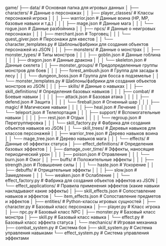 game/
├── data/                           # Основная папка для игровых данных
│   ├── characters/                 # Данные о персонажах
│   │   ├── player_classes/         # Классы персонажей игрока
│   │   │   ├── warrior.json        # Данные воина (HP, MP, базовые навыки и т.д.)
│   │   │   ├── mage.json           # Данные мага
│   │   │   └── rogue.json          # Данные разбойника
│   │   ├── npcs/                   # Данные о неигровых персонажах
│   │   │   ├── merchant.json       # Торговец
│   │   │   └── quest_giver.json    # Персонажи для квестов
│   │   └── character_templates.py  # Шаблоны/фабрики для создания объектов персонажей из JSON
│   │
│   ├── monsters/                   # Данные о монстрах
│   │   ├── monster_types/          # Типы монстров
│   │   │   ├── goblin.json         # Данные гоблина
│   │   │   ├── dragon.json         # Данные дракона
│   │   │   └── skeleton.json       # Данные скелета
│   │   ├── monster_groups/         # Предопределенные группы монстров для боев
│   │   │   ├── forest_ambush.json  # Группа для засады в лесу
│   │   │   └── dungeon_boss.json   # Группа для босса в подземелье
│   │   └── monster_templates.py    # Шаблоны/фабрики для создания объектов монстров из JSON
│   │
│   ├── skills/                     # Данные о навыках
│   │   ├── skill_definitions/      # Определения базовых навыков
│   │   │   ├── combat/             # Боевые навыки
│   │   │   │   ├── attack.json     # Базовая атака
│   │   │   │   ├── defend.json     # Защита
│   │   │   │   └── fireball.json   # Огненный шар
│   │   │   ├── magic/              # Магические навыки
│   │   │   │   ├── heal.json       # Лечение
│   │   │   │   └── teleport.json   # Телепортация
│   │   │   ├── support/            # Вспомогательные навыки
│   │   │   │   ├── rest.json       # Отдых
│   │   │   │   └── regroup.json    # Перегруппировка
│   │   │   └── skill_factory.py    # Фабрика для создания объектов навыков из JSON
│   │   └── skill_trees/            # Деревья навыков для классов персонажей
│   │       ├── warrior_tree.json   # Дерево навыков воина
│   │       └── mage_tree.json      # Дерево навыков мага
│   │
│   └── effects/                    # Данные об эффектах статуса
│       ├── effect_definitions/     # Определения базовых эффектов
│       │   ├── damage_over_time/   # Эффекты, наносящие периодический урон
│       │   │   ├── poison.json     # Отравление
│       │   │   └── burn.json       # Ожог
│       │   ├── buffs/              # Положительные эффекты
│       │   │   ├── strength.json   # Повышение силы
│       │   │   └── haste.json      # Ускорение
│       │   ├── debuffs/            # Отрицательные эффекты
│       │   │   ├── slow.json       # Замедление
│       │   │   └── weaken.json     # Ослабление
│       │   └── effect_factory.py   # Фабрика для создания объектов эффектов из JSON
│       └── effect_applications/    # Правила применения эффектов (какие навыки накладывают какие эффекты)
│           ├── skill_effects.json  # Сопоставление навыков и эффектов
│           └── item_effects.json   # Сопоставление предметов и эффектов
│
├── entities/                       # Python-классы игровых сущностей
│   ├── character.py                # Базовый класс персонажа
│   ├── player.py                   # Класс игрока
│   ├── npc.py                      # Базовый класс NPC
│   ├── monster.py                  # Базовый класс монстра
│   ├── skill.py                    # Базовый класс навыка
│   └── effect.py                   # Базовый класс эффекта статуса
│
└── mechanics/                      # Игровая механика
    ├── combat_system.py            # Система боя
    ├── skill_system.py             # Система управления навыками
    └── effect_system.py            # Система управления эффектами